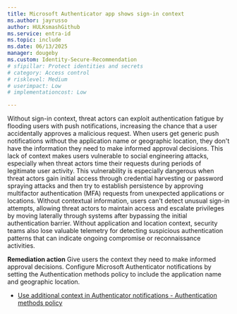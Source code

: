```yaml
---
title: Microsoft Authenticator app shows sign-in context
ms.author: jayrusso
author: HULKsmashGithub
ms.service: entra-id
ms.topic: include
ms.date: 06/13/2025
manager: dougeby
ms.custom: Identity-Secure-Recommendation
# sfipillar: Protect identities and secrets
# category: Access control
# risklevel: Medium
# userimpact: Low
# implementationcost: Low

---
```

Without sign-in context, threat actors can exploit authentication fatigue by flooding users with push notifications, increasing the chance that a user accidentally approves a malicious request. When users get generic push notifications without the application name or geographic location, they don't have the information they need to make informed approval decisions. This lack of context makes users vulnerable to social engineering attacks, especially when threat actors time their requests during periods of legitimate user activity. This vulnerability is especially dangerous when threat actors gain initial access through credential harvesting or password spraying attacks and then try to establish persistence by approving multifactor authentication (MFA) requests from unexpected applications or locations. Without contextual information, users can't detect unusual sign-in attempts, allowing threat actors to maintain access and escalate privileges by moving laterally through systems after bypassing the initial authentication barrier. Without application and location context, security teams also lose valuable telemetry for detecting suspicious authentication patterns that can indicate ongoing compromise or reconnaissance activities.   

**Remediation action**
Give users the context they need to make informed approval decisions. Configure Microsoft Authenticator notifications by setting the Authentication methods policy to include the application name and geographic location.  
- [Use additional context in Authenticator notifications - Authentication methods policy](../../identity/authentication/how-to-mfa-additional-context.md)
